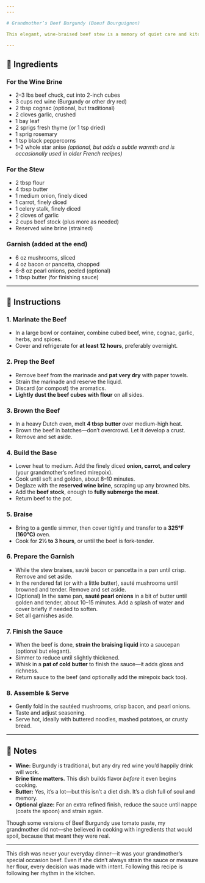```yaml
---
---

# Grandmother’s Beef Burgundy (Boeuf Bourguignon)

This elegant, wine-braised beef stew is a memory of quiet care and kitchen craft. Cubed beef is brined in red wine and cognac with aromatic herbs, dusted in flour, and browned in butter. The sauce is silky, the flavors deep, and every detail—like adding the mushrooms and bacon separately—matters. A special dish for cold days, worthy of company or tradition.

---
```


## 🥩 Ingredients

### For the Wine Brine
- 2–3 lbs beef chuck, cut into 2-inch cubes
- 3 cups red wine (Burgundy or other dry red)
- 2 tbsp cognac (optional, but traditional)
- 2 cloves garlic, crushed
- 1 bay leaf
- 2 sprigs fresh thyme (or 1 tsp dried)
- 1 sprig rosemary
- 1 tsp black peppercorns
- 1–2 whole star anise *(optional, but adds a subtle warmth and is occasionally used in older French recipes)*

### For the Stew
- 2 tbsp flour
- 4 tbsp butter
- 1 medium onion, finely diced
- 1 carrot, finely diced
- 1 celery stalk, finely diced
- 2 cloves of garlic
- 2 cups beef stock (plus more as needed)
- Reserved wine brine (strained)

### Garnish (added at the end)
- 6 oz mushrooms, sliced
- 4 oz bacon or pancetta, chopped
- 6-8 oz pearl onions, peeled (optional)
- 1 tbsp butter (for finishing sauce)

---

## 🔪 Instructions

### 1. Marinate the Beef
- In a large bowl or container, combine cubed beef, wine, cognac, garlic, herbs, and spices.
- Cover and refrigerate for **at least 12 hours**, preferably overnight.

### 2. Prep the Beef
- Remove beef from the marinade and **pat very dry** with paper towels.
- Strain the marinade and reserve the liquid.
- Discard (or compost) the aromatics.
- **Lightly dust the beef cubes with flour** on all sides.

### 3. Brown the Beef
- In a heavy Dutch oven, melt **4 tbsp butter** over medium-high heat.
- Brown the beef in batches—don’t overcrowd. Let it develop a crust.
- Remove and set aside.

### 4. Build the Base
- Lower heat to medium. Add the finely diced **onion, carrot, and celery** (your grandmother’s refined mirepoix).
- Cook until soft and golden, about 8–10 minutes.
- Deglaze with the **reserved wine brine**, scraping up any browned bits.
- Add the **beef stock**, enough to **fully submerge the meat**.
- Return beef to the pot.

### 5. Braise
- Bring to a gentle simmer, then cover tightly and transfer to a **325°F (160°C)** oven.
- Cook for **2½ to 3 hours**, or until the beef is fork-tender.

### 6. Prepare the Garnish
- While the stew braises, sauté bacon or pancetta in a pan until crisp. Remove and set aside.
- In the rendered fat (or with a little butter), sauté mushrooms until browned and tender. Remove and set aside.
- (Optional) In the same pan, **sauté pearl onions** in a bit of butter until golden and tender, about 10–15 minutes. Add a splash of water and cover briefly if needed to soften.
- Set all garnishes aside.

### 7. Finish the Sauce
- When the beef is done, **strain the braising liquid** into a saucepan (optional but elegant).
- Simmer to reduce until slightly thickened.
- Whisk in a **pat of cold butter** to finish the sauce—it adds gloss and richness.
- Return sauce to the beef (and optionally add the mirepoix back too).

### 8. Assemble & Serve
- Gently fold in the sautéed mushrooms, crisp bacon, and pearl onions.
- Taste and adjust seasoning.
- Serve hot, ideally with buttered noodles, mashed potatoes, or crusty bread.

---

## 📝 Notes

- **Wine:** Burgundy is traditional, but any dry red wine you’d happily drink will work.
- **Brine time matters.** This dish builds flavor *before* it even begins cooking.
- **Butter:** Yes, it’s a lot—but this isn’t a diet dish. It’s a dish full of soul and memory.
- **Optional glaze:** For an extra refined finish, reduce the sauce until nappe (coats the spoon) and strain again.

Though some versions of Beef Burgundy use tomato paste, my grandmother did not—she believed in cooking with ingredients that would spoil, because that meant they were real.

---

This dish was never your everyday dinner—it was your grandmother’s special occasion beef. Even if she didn’t always strain the sauce or measure her flour, every decision was made with intent. Following this recipe is following her rhythm in the kitchen.
